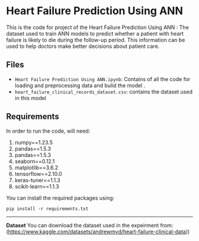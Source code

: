 # Heart Failure Prediction Using ANN
This is the code for project of the Heart Failure Prediction Using ANN : The dataset used to train ANN models to predict whether a patient with heart failure is likely to die during the follow-up period. This information can be used to help doctors make better decisions about patient care.

## Files

- `Heart Failure Prediction Using ANN.ipynb`: Contains of all the code for loading and preprocessing data and bulid the model .
- `heart_failure_clinical_records_dataset.csv`: contains the dataset used in this model

## Requirements

In order to run the code, will need:

1. numpy==1.23.5
2. pandas==1.5.3
3. pandas==1.5.3
4. seaborn==0.12.1
5. matplotlib==3.6.2
6. tensorflow==2.10.0
7. keras-tuner==1.1.3
8. scikit-learn==1.1.3


You can install the required packages using:
 ```
pip install -r requirements.txt
 ```

--------------------------------------------------
**Dataset**  You can download the dataset used in the expeirment from:(https://www.kaggle.com/datasets/andrewmvd/heart-failure-clinical-data))


